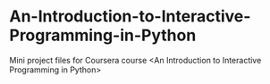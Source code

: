 An-Introduction-to-Interactive-Programming-in-Python
====================================================

Mini project files for Coursera course &lt;An Introduction to Interactive Programming in Python>
